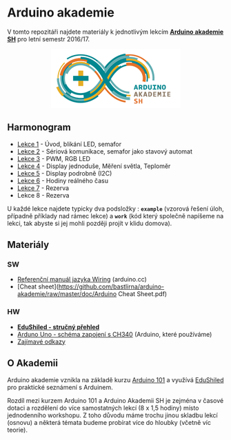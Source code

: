 # Arduino akademie 

V tomto repozitáři najdete materiály k jednotlivým lekcím **[Arduino akademie SH](http://arduino.siliconhill.cz/)** pro letní semestr 2016/17.

<p align="center">
<img src="https://raw.githubusercontent.com/bastlirna/arduino-akademie/master/.files/arduinosh-logo.png" alt="Arduino SH">
</p>

## Harmonogram

 - [Lekce 1](lekce/lekce01/) - Úvod, blikání LED, semafor
 - [Lekce 2](lekce/lekce02/) - Sériová komunikace, semafor jako stavový automat
 - [Lekce 3](lekce/lekce03/) - PWM, RGB LED 
 - [Lekce 4](lekce/lekce04/) - Display jednoduše, Měření světla, Teploměr
 - [Lekce 5](lekce/lekce05/) - Display podrobně (I2C)
 - [Lekce 6](lekce/lekce06/) - Hodiny reálného času
 - [Lekce 7](lekce/lekce07/) - Rezerva
 - Lekce 8 - Rezerva

U každé lekce najdete typicky dva podsložky : **`example`** (vzorová řešení úloh, případně příklady nad rámec lekce) a **`work`** (kód který společně napíšeme na lekci, tak abyste si jej mohli později projít v klidu domova).

## Materiály

### SW

- [Referenční manuál jazyka Wiring](https://www.arduino.cc/en/Reference/HomePage) (arduino.cc)
- [Cheat sheet](https://github.com/bastlirna/arduino-akademie/raw/master/doc/Arduino Cheat Sheet.pdf)

### HW

- **[EduShiled - stručný přehled](doc/edushiled.md)**
- [Arduno Uno - schéma zapojení s CH340](https://raw.githubusercontent.com/bastlirna/arduino-akademie/master/doc/arduino-uno-ch340.jpg) (Arduino, které používáme)
- [Zajímavé odkazy](odkazy.md)

## O Akademii

Arduino akademie vznikla na základě kurzu [Arduino 101](https://arduino101.cz/) a využívá [EduShiled](https://www.edushield.cz/cs/) pro praktické seznámení s Arduinem.

Rozdíl mezi kurzem Arduino 101 a Arduino Akademii SH je zejména v časové dotaci a rozdělení do více samostatných lekcí (8 x 1,5 hodiny) místo jednodenního workshopu. 
Z toho důvodu máme trochu jinou skladbu lekcí (osnovu) a některá témata budeme probírat více do hloubky (včetně víc teorie). 

